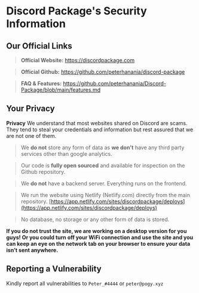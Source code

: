 # Discord Package's Security Information


## Our Official Links

> **Official Website:** https://discordpackage.com

> **Official Github:** https://github.com/peterhanania/discord-package

> **FAQ & Features:** https://github.com/peterhanania/Discord-Package/blob/main/features.md


## Your Privacy

**Privacy**
We understand that most websites shared on Discord are scams. They tend to steal your credentials and information but rest assured that we are not one of them.

> We **do not** store any form of data as **we don't** have any third party services other than google analytics.

> Our code is **fully open sourced** and available for inspection on the Github repository.

> We **do not** have a backend server. Everything runs on the frontend.

> We run the website using Netlify (Netlify.com) directly from the main repository. [https://app.netlify.com/sites/discordpackage/deploys](https://app.netlify.com/sites/discordpackage/deploys)

> No database, no storage or any other form of data is stored.

**If you do not trust the site, we are working on a desktop version for you guys! Or you could turn off your WiFi connection and use the site and you can keep an eye on the network tab on your browser to ensure your data isn’t sent anywhere.**


## Reporting a Vulnerability

Kindly report all vulnerabilities to `Peter_#4444` or `peter@pogy.xyz`
